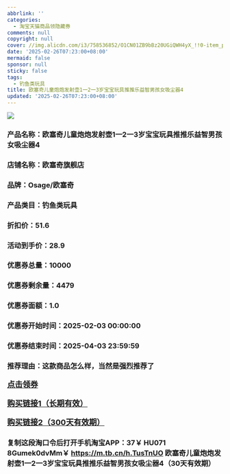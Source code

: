```yaml
---
abbrlink: ''
categories:
  - 淘宝天猫商品领隐藏券
comments: null
copyright: null
cover: //img.alicdn.com/i3/758536852/O1CN01ZB9bBz20UGiQWH4yX_!!0-item_pic.jpg
date: '2025-02-26T07:23:00+08:00'
mermaid: false
sponsor: null
sticky: false
tags:
  - 钓鱼类玩具
title: 欧塞奇儿童炮炮发射壶1一2一3岁宝宝玩具推推乐益智男孩女吸尘器4
updated: '2025-02-26T07:23:00+08:00'
--- 
```


![](//img.alicdn.com/i3/758536852/O1CN01ZB9bBz20UGiQWH4yX_!!0-item_pic.jpg)

### 产品名称：欧塞奇儿童炮炮发射壶1一2一3岁宝宝玩具推推乐益智男孩女吸尘器4
### 店铺名称：欧塞奇旗舰店
### 品牌：Osage/欧塞奇
### 产品类目：钓鱼类玩具
### 折扣价：51.6
### 活动到手价：28.9
### 优惠券总量：10000
### 优惠券剩余量：4479
### 优惠券面额：1.0
### 优惠券开始时间：2025-02-03 00:00:00	
### 优惠券结束时间：2025-04-03 23:59:59	
### 推荐理由：这款商品怎么样，当然是强烈推荐了

<p style="font-size: 18px; font-weight: bold;">
  <a href="https://uland.taobao.com/coupon/edetail?e=wlwjeqQgrKilhHvvyUNXZfh8CuWt5YH5OVuOuRD5gLJMmdsrkidbOUV9IBA4kmjLBwZxaxXs1UXr9pzVTfw6bb3dg9crzJMvrb87LIqPwSh5m522XUY131qocs9POFTQBzQaW6KJSXdyBOK%2B8KjzSuzY3MUSAX0G1TP3uC6T%2BzosMpwHRpzp4LEXBNMJ3Bgq18GQNRmuwSeRNJ%2F5nEUHE%2BPSKbjYps2d%2FaCLdcK273d2zd2RTvx3HPIMOwskfAdfUm5wfp01WphvPNCBFCnyh0A%2Bdg3ck1fJiftUZwtcWQt2gvt7loQNPa0etfvJutKtyUxONJCwriltpzu%2Bfbn0bqJ7%2BkHL3AEW&traceId=2166d8db17407296732636749d133b&union_lens=lensId%3AOPT%401740729681%40213e4d92_0dba_1954b93057b_b089%4001%40eyJmbG9vcklkIjo3MzM1NH0ie" target="_blank">点击领券</a>
</p>
<p style="font-size: 18px; font-weight: bold;">
  <a href="https://s.click.taobao.com/t?e=m%3D2%26s%3Dw6DSnJg5HyZw4vFB6t2Z2ueEDrYVVa64K7Vc7tFgwiHjf2vlNIV67kkfnVn6TwKdYFMBzHxYoCP3ID%2FV1RqsF4wnCJeELi4I%2FIEn%2BS1IjHAB0ghlTd7WlZVm%2FOAUUFw71qrpxiwMoCNxc1AtbZGVSzAbfz6JaJsUBDR8T7NZIBCMHuv7RoNv0YzeH%2FA0sTcbfMded5jhSmZ7CGssKEtnG9PD5q2NP86uT3obycmRVlx7zRXkNNoRuY3rNvbkKh9lb9iAjvrpGp1weiXfaVH60dSopZirJ9MMzsAzH1xYDH7agvkua%2BfgoBbKFF1uv%2FM7cSpj5qSCmbA%3D" target="_blank">购买链接1（长期有效）</a>
</p>
<p style="font-size: 18px; font-weight: bold;">
  <a href="https://s.click.taobao.com/9ovvOYs" target="_blank">购买链接2（300天有效期）</a>
</p>

### 复制这段淘口令后打开手机淘宝APP：37￥ HU071 8Gumek0dvMm￥ https://m.tb.cn/h.TusTnUO  欧塞奇儿童炮炮发射壶1一2一3岁宝宝玩具推推乐益智男孩女吸尘器4（30天有效期）

